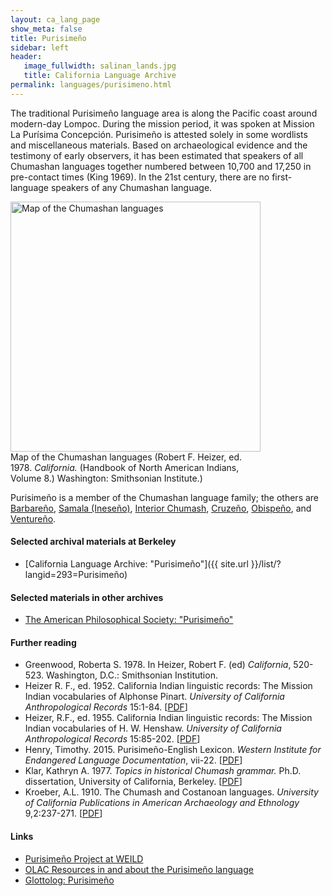 ```yaml
---
layout: ca_lang_page
show_meta: false
title: Purisimeño
sidebar: left
header:
   image_fullwidth: salinan_lands.jpg
   title: California Language Archive
permalink: languages/purisimeno.html
---
```


The traditional Purisimeño language area is along the Pacific coast around modern-day Lompoc. During the mission period, it was spoken at Mission La Purísima Concepción. Purisimeño is attested solely in some wordlists and miscellaneous materials. Based on archaeological evidence and the testimony of early observers, it has been estimated that speakers of all Chumashan languages together numbered between 10,700 and 17,250 in pre-contact times (King 1969). In the 21st century, there are no first-language speakers of any Chumashan language.

<div class="image fit right" style="width: 400px;">
<a href="https://berkeley.app.box.com/v/chumashan-languages-map"><img alt="Map of the Chumashan languages" src="{{ site.urlimg }}chumashan-languages-map-small.jpg" width="400px"/></a>
<div class="caption">
Map of the Chumashan languages (Robert F. Heizer, ed. 1978. <em>California.</em> (Handbook of North American Indians, Volume 8.) Washington: Smithsonian Institute.)
</div>
</div>

Purisimeño is a member of the Chumashan language family; the others are [Barbareño](barbareno.html), [Samala (Ineseño)](ineseno.html), [Interior Chumash](interior-chumash.html), [Cruzeño](island-chumash.html), [Obispeño](obispeno.html), and [Ventureño](ventureno.html).

#### Selected archival materials at Berkeley

* [California Language Archive: "Purisimeño"]({{ site.url }}/list/?langid=293=Purisimeño)

#### Selected materials in other archives

* [The American Philosophical Society: "Purisimeño"](https://indigenousguide.amphilsoc.org/search?f%5B0%5D=guide_language_content_title%3APurisime%C3%B1o)

#### Further reading

* Greenwood, Roberta S. 1978. In Heizer, Robert F. (ed) *California*, 520-523. Washington, D.C.: Smithsonian Institution.
* Heizer R. F., ed. 1952. California Indian linguistic records: The Mission Indian vocabularies of Alphonse Pinart. *University of California Anthropological Records* 15:1-84. [[PDF](http://digitalassets.lib.berkeley.edu/anthpubs/ucb/text/ucar015-001.pdf)]
* Heizer, R.F., ed. 1955. California Indian linguistic records: The Mission Indian vocabularies of H. W. Henshaw. *University of California Anthropological Records* 15:85-202. [[PDF](http://digitalassets.lib.berkeley.edu/anthpubs/ucb/text/ucar015-002.pdf)]
* Henry, Timothy. 2015. Purisimeño-English Lexicon. *Western Institute for Endangered Language Documentation*, vii-22. [[PDF](http://wieldoc.org/wp-content/uploads/2014/07/puy-2015-914-dictionary.pdf)]
* Klar, Kathryn A. 1977. *Topics in historical Chumash grammar.* Ph.D. dissertation, University of California, Berkeley. [[PDF](https://escholarship.org/uc/item/31t2k96m)]
* Kroeber, A.L. 1910. The Chumash and Costanoan languages. *University of California Publications in American Archaeology and Ethnology* 9,2:237-271. [[PDF](https://digitalassets.lib.berkeley.edu/anthpubs/ucb/text/ucp009-004.pdf)]

#### Links

* [Purisimeño Project at WEILD](http://wieldoc.org/?page_id=316)
* [OLAC Resources in and about the Purisimeño language](http://www.language-archives.org/language/puy)
* [Glottolog: Purisimeño](https://glottolog.org/resource/languoid/id/puri1259)

